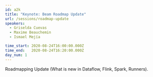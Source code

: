 ```yaml
---
id: a2k
title: "Keynote: Beam Roadmap Update"
url: /sessions/roadmap-update
speakers:
  - Griselda Cuevas
  - Maxime Beauchemin
  - Ismael Mejía

time_start: 2020-08-24T16:00:00.000Z
time_end:   2020-08-24T16:20:00.000Z
day_num: 1
---
```


Roadmapping Update (What is new in Dataflow, Flink, Spark, Runners).